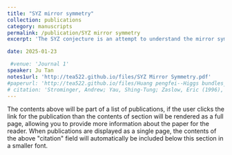 ```yaml
---
title: "SYZ mirror symmetry"
collection: publications
category: manuscripts
permalink: /publication/SYZ mirror symmetry
excerpt: 'The SYZ conjecture is an attempt to understand the mirror symmetry conjecture, an issue in theoretical physics and mathematics. The original conjecture was proposed in a paper by Strominger, Yau, and Zaslow, entitled "Mirror Symmetry is T-duality"'.

date: 2025-01-23

 #venue: 'Journal 1'
speaker: Ju Tan 
notes1url: 'http://tea522.github.io/files/SYZ Mirror Symmetry.pdf'
#paperurl: 'http://tea522.github.io/files/Huang pengfei--Higgs bundles_55-113.pdf'
# citation: 'Strominger, Andrew; Yau, Shing-Tung; Zaslow, Eric (1996), "Mirror symmetry is T-duality", Nuclear Physics B, 479 (1–2): 243–259, arXiv:hep-th/9606040, Bibcode:1996NuPhB.479..243S, doi:10.1016/0550-3213(96)00434-8, S2CID 14586676.'
---
```


The contents above will be part of a list of publications, if the user clicks the link for the publication than the contents of section will be rendered as a full page, allowing you to provide more information about the paper for the reader. When publications are displayed as a single page, the contents of the above "citation" field will automatically be included below this section in a smaller font.